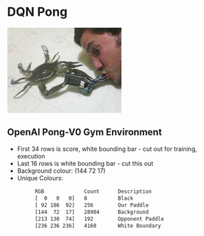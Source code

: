 # DQN Pong

![](assets/carb.jpg)

## OpenAI Pong-V0 Gym Environment

- First 34 rows is score, white bounding bar - cut out for training, execution
- Last 16 rows is white bounding bar - cut this out
- Background colour: (144  72  17)
- Unique Colours:
```
         RGB             Count      Description
		 [  0   0   0]   8          Black 
		 [ 92 186  92]   256        Our Paddle
		 [144  72  17]   28984      Background
		 [213 130  74]   192        Opponent Paddle
		 [236 236 236]   4160       White Boundary
```

